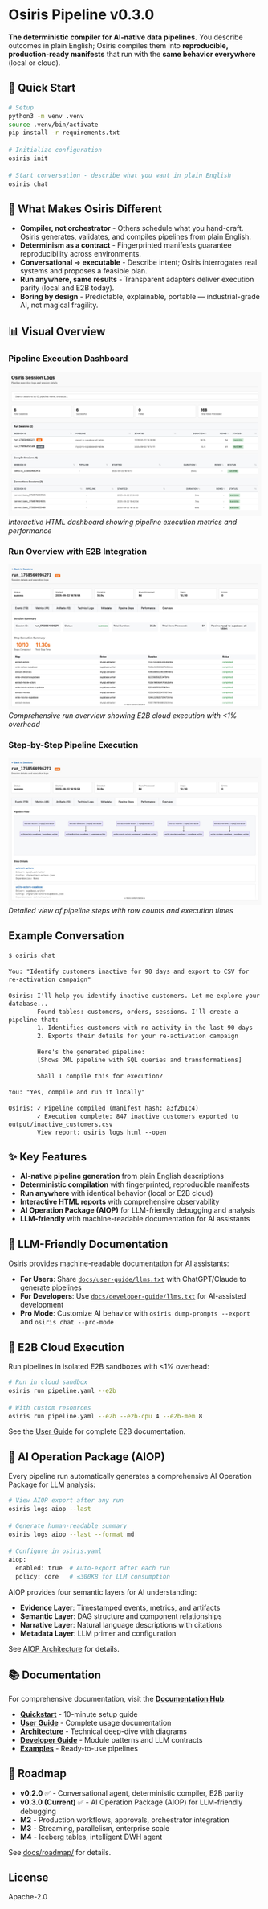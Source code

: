 # Osiris Pipeline v0.3.0

**The deterministic compiler for AI-native data pipelines.**
You describe outcomes in plain English; Osiris compiles them into **reproducible, production-ready manifests** that run with the **same behavior everywhere** (local or cloud).

## 🚀 Quick Start

```bash
# Setup
python3 -m venv .venv
source .venv/bin/activate
pip install -r requirements.txt

# Initialize configuration
osiris init

# Start conversation - describe what you want in plain English
osiris chat
```

## 🎯 What Makes Osiris Different

- **Compiler, not orchestrator** - Others schedule what you hand-craft. Osiris generates, validates, and compiles pipelines from plain English.
- **Determinism as a contract** - Fingerprinted manifests guarantee reproducibility across environments.
- **Conversational → executable** - Describe intent; Osiris interrogates real systems and proposes a feasible plan.
- **Run anywhere, same results** - Transparent adapters deliver execution parity (local and E2B today).
- **Boring by design** - Predictable, explainable, portable — industrial-grade AI, not magical fragility.

## 📊 Visual Overview

### Pipeline Execution Dashboard
![Osiris Dashboard](docs/img/logs-dashb.jpg)
*Interactive HTML dashboard showing pipeline execution metrics and performance*

### Run Overview with E2B Integration
![Run Overview](docs/img/run-overview.jpg)
*Comprehensive run overview showing E2B cloud execution with <1% overhead*

### Step-by-Step Pipeline Execution
![Pipeline Steps](docs/img/run-pipeline-steps.jpg)
*Detailed view of pipeline steps with row counts and execution times*

## Example Conversation

```
$ osiris chat

You: "Identify customers inactive for 90 days and export to CSV for re-activation campaign"

Osiris: I'll help you identify inactive customers. Let me explore your database...
        Found tables: customers, orders, sessions. I'll create a pipeline that:
        1. Identifies customers with no activity in the last 90 days
        2. Exports their details for your re-activation campaign

        Here's the generated pipeline:
        [Shows OML pipeline with SQL queries and transformations]

        Shall I compile this for execution?

You: "Yes, compile and run it locally"

Osiris: ✓ Pipeline compiled (manifest hash: a3f2b1c4)
        ✓ Execution complete: 847 inactive customers exported to output/inactive_customers.csv
        View report: osiris logs html --open
```

## ✨ Key Features

- **AI-native pipeline generation** from plain English descriptions
- **Deterministic compilation** with fingerprinted, reproducible manifests
- **Run anywhere** with identical behavior (local or E2B cloud)
- **Interactive HTML reports** with comprehensive observability
- **AI Operation Package (AIOP)** for LLM-friendly debugging and analysis
- **LLM-friendly** with machine-readable documentation for AI assistants

## 🤖 LLM-Friendly Documentation

Osiris provides machine-readable documentation for AI assistants:

- **For Users**: Share [`docs/user-guide/llms.txt`](docs/user-guide/llms.txt) with ChatGPT/Claude to generate pipelines
- **For Developers**: Use [`docs/developer-guide/llms.txt`](docs/developer-guide/llms.txt) for AI-assisted development
- **Pro Mode**: Customize AI behavior with `osiris dump-prompts --export` and `osiris chat --pro-mode`

## 🚀 E2B Cloud Execution

Run pipelines in isolated E2B sandboxes with <1% overhead:

```bash
# Run in cloud sandbox
osiris run pipeline.yaml --e2b

# With custom resources
osiris run pipeline.yaml --e2b --e2b-cpu 4 --e2b-mem 8
```

See the [User Guide](docs/user-guide/user-guide.md#2-running-pipelines) for complete E2B documentation.

## 🤖 AI Operation Package (AIOP)

Every pipeline run automatically generates a comprehensive AI Operation Package for LLM analysis:

```bash
# View AIOP export after any run
osiris logs aiop --last

# Generate human-readable summary
osiris logs aiop --last --format md

# Configure in osiris.yaml
aiop:
  enabled: true  # Auto-export after each run
  policy: core   # ≤300KB for LLM consumption
```

AIOP provides four semantic layers for AI understanding:
- **Evidence Layer**: Timestamped events, metrics, and artifacts
- **Semantic Layer**: DAG structure and component relationships
- **Narrative Layer**: Natural language descriptions with citations
- **Metadata Layer**: LLM primer and configuration

See [AIOP Architecture](docs/architecture/aiop.md) for details.

## 📚 Documentation

For comprehensive documentation, visit the **[Documentation Hub](docs/README.md)**:

- **[Quickstart](docs/quickstart.md)** - 10-minute setup guide
- **[User Guide](docs/user-guide/user-guide.md)** - Complete usage documentation
- **[Architecture](docs/architecture.md)** - Technical deep-dive with diagrams
- **[Developer Guide](docs/developer-guide/README.md)** - Module patterns and LLM contracts
- **[Examples](docs/examples/)** - Ready-to-use pipelines

## 🚦 Roadmap

- **v0.2.0** ✅ - Conversational agent, deterministic compiler, E2B parity
- **v0.3.0 (Current)** ✅ - AI Operation Package (AIOP) for LLM-friendly debugging
- **M2** - Production workflows, approvals, orchestrator integration
- **M3** - Streaming, parallelism, enterprise scale
- **M4** - Iceberg tables, intelligent DWH agent

See [docs/roadmap/](docs/roadmap/) for details.

## License

Apache-2.0
